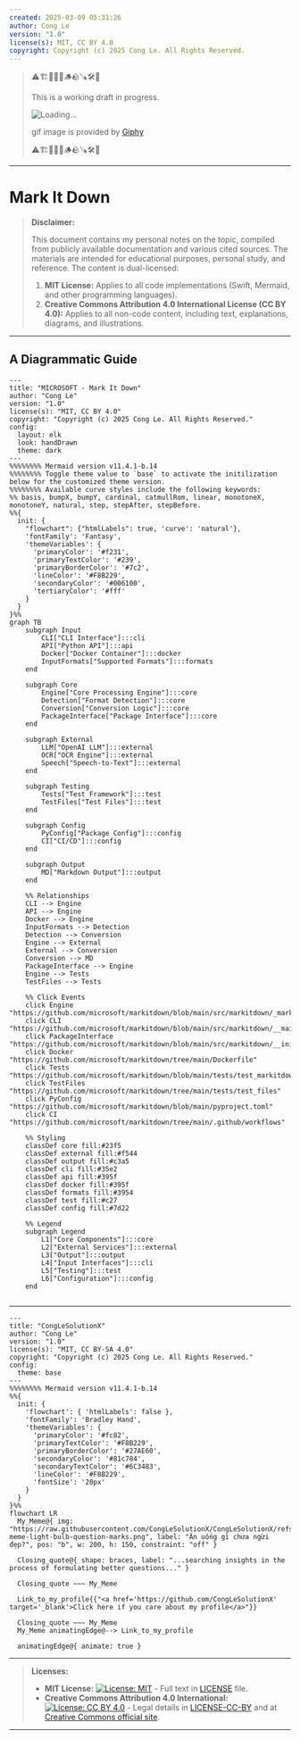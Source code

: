 ```yaml
---
created: 2025-03-09 05:31:26
author: Cong Le
version: "1.0"
license(s): MIT, CC BY 4.0
copyright: Copyright (c) 2025 Cong Le. All Rights Reserved.
---
```



> ⚠️🏗️🚧🦺🧱🪵🪨🪚🛠️👷
> 
> This is a working draft in progress.
> 
> ![Loading...](https://media1.giphy.com/media/v1.Y2lkPTc5MGI3NjExdW05Mzd3ZWc1czg2NWx3NWpkYXEzYmFqNmIwNDUxZzVoaGc1ejVrbCZlcD12MV9pbnRlcm5hbF9naWZfYnlfaWQmY3Q9Zw/3o85xB1wr4KaBNLPbi/giphy.gif)
> 
> gif image is provided by [Giphy](https://giphy.com)
> 
> ⚠️🏗️🚧🦺🧱🪵🪨🪚🛠️👷

----


# Mark It Down
> **Disclaimer:**
>
> This document contains my personal notes on the topic,
> compiled from publicly available documentation and various cited sources.
> The materials are intended for educational purposes, personal study, and reference.
> The content is dual-licensed:
> 1. **MIT License:** Applies to all code implementations (Swift, Mermaid, and other programming languages).
> 2. **Creative Commons Attribution 4.0 International License (CC BY 4.0):** Applies to all non-code content, including text, explanations, diagrams, and illustrations.
---


## A Diagrammatic Guide 


```mermaid
---
title: "MICROSOFT - Mark It Down"
author: "Cong Le"
version: "1.0"
license(s): "MIT, CC BY 4.0"
copyright: "Copyright (c) 2025 Cong Le. All Rights Reserved."
config:
  layout: elk
  look: handDrawn
  theme: dark
---
%%%%%%%% Mermaid version v11.4.1-b.14
%%%%%%%% Toggle theme value to `base` to activate the initilization below for the customized theme version.
%%%%%%%% Available curve styles include the following keywords:
%% basis, bumpX, bumpY, cardinal, catmullRom, linear, monotoneX, monotoneY, natural, step, stepAfter, stepBefore.
%%{
  init: {
    "flowchart": {"htmlLabels": true, 'curve': 'natural'},
    'fontFamily': 'Fantasy',
    'themeVariables': {
      'primaryColor': '#f231',
      'primaryTextColor': '#239',
      'primaryBorderColor': '#7c2',
      'lineColor': '#F8B229',
      'secondaryColor': '#006100',
      'tertiaryColor': '#fff'
    }
  }
}%%
graph TB
    subgraph Input
        CLI["CLI Interface"]:::cli
        API["Python API"]:::api
        Docker["Docker Container"]:::docker
        InputFormats["Supported Formats"]:::formats
    end

    subgraph Core
        Engine["Core Processing Engine"]:::core
        Detection["Format Detection"]:::core
        Conversion["Conversion Logic"]:::core
        PackageInterface["Package Interface"]:::core
    end

    subgraph External
        LLM["OpenAI LLM"]:::external
        OCR["OCR Engine"]:::external
        Speech["Speech-to-Text"]:::external
    end

    subgraph Testing
        Tests["Test Framework"]:::test
        TestFiles["Test Files"]:::test
    end

    subgraph Config
        PyConfig["Package Config"]:::config
        CI["CI/CD"]:::config
    end

    subgraph Output
        MD["Markdown Output"]:::output
    end

    %% Relationships
    CLI --> Engine
    API --> Engine
    Docker --> Engine
    InputFormats --> Detection
    Detection --> Conversion
    Engine --> External
    External --> Conversion
    Conversion --> MD
    PackageInterface --> Engine
    Engine --> Tests
    TestFiles --> Tests

    %% Click Events
    click Engine "https://github.com/microsoft/markitdown/blob/main/src/markitdown/_markitdown.py"
    click CLI "https://github.com/microsoft/markitdown/blob/main/src/markitdown/__main__.py"
    click PackageInterface "https://github.com/microsoft/markitdown/blob/main/src/markitdown/__init__.py"
    click Docker "https://github.com/microsoft/markitdown/tree/main/Dockerfile"
    click Tests "https://github.com/microsoft/markitdown/blob/main/tests/test_markitdown.py"
    click TestFiles "https://github.com/microsoft/markitdown/tree/main/tests/test_files"
    click PyConfig "https://github.com/microsoft/markitdown/blob/main/pyproject.toml"
    click CI "https://github.com/microsoft/markitdown/tree/main/.github/workflows"

    %% Styling
    classDef core fill:#23f5
    classDef external fill:#f544
    classDef output fill:#c3a5
    classDef cli fill:#35e2
    classDef api fill:#395f
    classDef docker fill:#395f
    classDef formats fill:#3954
    classDef test fill:#c27
    classDef config fill:#7d22

    %% Legend
    subgraph Legend
        L1["Core Components"]:::core
        L2["External Services"]:::external
        L3["Output"]:::output
        L4["Input Interfaces"]:::cli
        L5["Testing"]:::test
        L6["Configuration"]:::config
    end
    
```



---

<!-- 
```mermaid
%% Current Mermaid version
info
```  -->


```mermaid
---
title: "CongLeSolutionX"
author: "Cong Le"
version: "1.0"
license(s): "MIT, CC BY-SA 4.0"
copyright: "Copyright (c) 2025 Cong Le. All Rights Reserved."
config:
  theme: base
---
%%%%%%%% Mermaid version v11.4.1-b.14
%%{
  init: {
    'flowchart': { 'htmlLabels': false },
    'fontFamily': 'Bradley Hand',
    'themeVariables': {
      'primaryColor': '#fc82',
      'primaryTextColor': '#F8B229',
      'primaryBorderColor': '#27AE60',
      'secondaryColor': '#81c784',
      'secondaryTextColor': '#6C3483',
      'lineColor': '#F8B229',
      'fontSize': '20px'
    }
  }
}%%
flowchart LR
  My_Meme@{ img: "https://raw.githubusercontent.com/CongLeSolutionX/CongLeSolutionX/refs/heads/main/assets/images/My-meme-light-bulb-question-marks.png", label: "Ăn uống gì chưa ngừi đẹp?", pos: "b", w: 200, h: 150, constraint: "off" }

  Closing_quote@{ shape: braces, label: "...searching insights in the process of formulating better questions..." }

  Closing_quote ~~~ My_Meme
    
  Link_to_my_profile{{"<a href='https://github.com/CongLeSolutionX' target='_blank'>Click here if you care about my profile</a>"}}

  Closing_quote ~~~ My_Meme
  My_Meme animatingEdge@--> Link_to_my_profile
  
  animatingEdge@{ animate: true }

```

---
> **Licenses:**
>
> - **MIT License:**  [![License: MIT](https://img.shields.io/badge/License-MIT-yellow.svg)](LICENSE) - Full text in [LICENSE](LICENSE) file.
> - **Creative Commons Attribution 4.0 International:** [![License: CC BY 4.0](https://licensebuttons.net/l/by/4.0/88x31.png)](LICENSE-CC-BY) - Legal details in [LICENSE-CC-BY](LICENSE-CC-BY) and at [Creative Commons official site](http://creativecommons.org/licenses/by/4.0/).
> 
---

